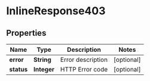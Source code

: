 

# InlineResponse403

## Properties

Name | Type | Description | Notes
------------ | ------------- | ------------- | -------------
**error** | **String** | Error description |  [optional]
**status** | **Integer** | HTTP Error code |  [optional]



